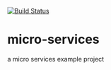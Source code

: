 [![Build Status](https://travis-ci.com/Be55am/micro-services.svg?branch=master)](https://travis-ci.com/Be55am/micro-services)

# micro-services
a micro services example project
